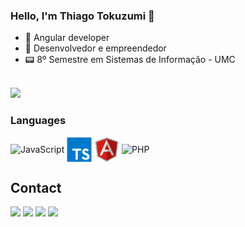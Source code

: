 ### Hello, I'm Thiago Tokuzumi 👋

- 🌱 Angular developer
- 💪 Desenvolvedor e empreendedor
- 📟 8º Semestre em Sistemas de Informação - UMC
<br>

<img height="140em" src="https://github-readme-stats.vercel.app/api/top-langs/?username=thiagotokuzumi&layout=compact&langs_count=8&theme=highcontrast&custom_title=Linguagens%20mais%20utilizadas"/>
  
<div style="display: inline_block">
  
  ### Languages
  
  <img align="center" alt="JavaScript" width="40" src="https://raw.githubusercontent.com/jmnote/z-icons/master/svg/javascript.svg">
  <img align="center" alt="TypeScript" width="40" src="https://github.com/devicons/devicon/blob/master/icons/typescript/typescript-original.svg">
  <img align="center" alt="Angular" width="40" src="https://github.com/devicons/devicon/blob/master/icons/angularjs/angularjs-original.svg">
  <img align="center" alt="PHP" width="40" src="https://raw.githubusercontent.com/jmnote/z-icons/master/svg/php.svg" />
  
  ## Contact
 
<div> 
  <a href="https://www.linkedin.com/in/thiago-tokuzumi/" target="_blank"><img src="https://img.shields.io/badge/-LinkedIn-%230077B5?style=for-the-badge&logo=linkedin&logoColor=white" target="_blank"></a> 
  <a href = "mailto:thiagotokuzumi@gmail.com"><img src="https://img.shields.io/badge/-Gmail-%23333?style=for-the-badge&logo=gmail&logoColor=white" target="_blank"></a>
  <a href="https://wa.me/11957714130/?text=Ol%C3%A1%20Thiago,%20vim%20atrav%C3%A9s%20do%20seu%20GitHub!%20Vamos%20conversar!?" target="_blank"><img src="https://img.shields.io/badge/WhatsApp-25D366?style=for-the-badge&logo=whatsapp&logoColor=white" target="_blank"></a> 
  <a href="https://instagram.com/thiago.tokuzumi" target="_blank"><img src="https://img.shields.io/badge/-Instagram-%23E4405F?style=for-the-badge&logo=instagram&logoColor=white" target="_blank"></a>
